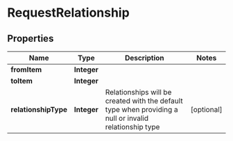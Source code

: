 
# RequestRelationship

## Properties
Name | Type | Description | Notes
------------ | ------------- | ------------- | -------------
**fromItem** | **Integer** |  | 
**toItem** | **Integer** |  | 
**relationshipType** | **Integer** | Relationships will be created with the default type when providing a null or invalid relationship type |  [optional]



